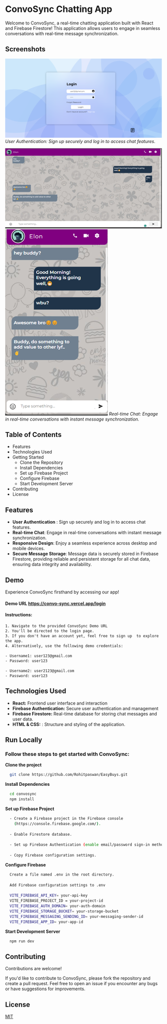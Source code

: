 # ConvoSync Chatting App

Welcome to ConvoSync, a real-time chatting application built with React and Firebase Firestore! This application allows users to engage in seamless conversations with real-time message synchronization.

## Screenshots

![Authentication](/public/readmeImg/login.png)
_User Authentication: Sign up securely and log in to access chat features._

![Chatting-Desktop](/public/readmeImg/chatting.png) ![Chatting-Mobile](/public/readmeImg/chattP.png)
_Real-time Chat: Engage in real-time conversations with instant message synchronization._

## Table of Contents

- Features
- Technologies Used
- Getting Started
  - Clone the Repository
  - Install Dependencies
  - Set up Firebase Project
  - Configure Firebase
  - Start Development Server
- Contributing
- License

## Features

- **User Authentication** : Sign up securely and log in to access chat features.
- **Real-time Chat**: Engage in real-time conversations with instant message synchronization.
- **Responsive Design**: Enjoy a seamless experience across desktop and mobile devices.
- **Secure Message Storage**: Message data is securely stored in Firebase Firestore, providing reliable and persistent storage for all chat data, ensuring data integrity and availability.

## Demo

Experience ConvoSync firsthand by accessing our app!

#### Demo URL https://convo-sync.vercel.app/login

#### Instructions:

    1. Navigate to the provided ConvoSync Demo URL
    2. You'll be directed to the login page.
    3. If you don't have an account yet, feel free to sign up  to explore the app.
    4. Alternatively, use the following demo credentials:

    - Username1: user123@gmail.com
    - Password: user123

    - Username2: user2123@gmail.com
    - Password: user123

## Technologies Used

- **React:** Frontend user interface and interaction
- **Firebase Authentication:** Secure user authentication and management
- **Firebase Firestore:** Real-time database for storing chat messages and user data.
- **HTML & CSS:** : Structure and styling of the application.

## Run Locally

### Follow these steps to get started with ConvoSync:

**Clone the project**

```bash
  git clone https://github.com/Rohitpaswan/EasyBuys.git
```

**Install Dependencies**

```bash
  cd convosync
  npm install

```

**Set up Firebase Project**

```bash
  - Create a Firebase project in the Firebase console
    (https://console.firebase.google.com/).

  - Enable Firestore database.

  - Set up Firebase Authentication (enable email/password sign-in method).

  - Copy Firebase configuration settings.
```

**Configure Firebase**

```bash
  Create a file named .env in the root directory.

  Add Firebase configuration settings to .env

  VITE_FIREBASE_API_KEY= your-api-key
  VITE_FIREBASE_PROJECT_ID = your-project-id
  VITE_FIREBASE_AUTH_DOMAIN= your-auth-domain
  VITE_FIREBASE_STORAGE_BUCKET= your-storage-bucket
  VITE_FIREBASE_MESSAGING_SENDING_ID= your-messaging-sender-id
  VITE_FIREBASE_APP_ID= your-app-id
```

**Start Development Server**

```bash
  npm run dev
```

## Contributing

Contributions are welcome!

If you'd like to contribute to ConvoSync, please fork the repository and create a pull request. Feel free to open an issue if you encounter any bugs or have suggestions for improvements.

## License

[MIT](https://choosealicense.com/licenses/mit/)
